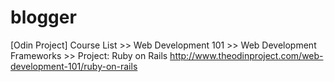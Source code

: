 # blogger
[Odin Project] Course List >> Web Development 101 >> Web Development Frameworks >> Project: Ruby on Rails
http://www.theodinproject.com/web-development-101/ruby-on-rails